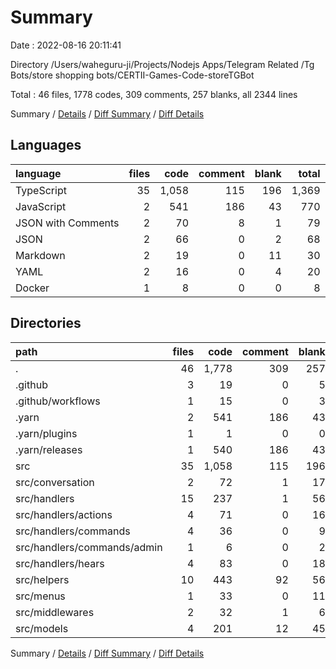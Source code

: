 # Summary

Date : 2022-08-16 20:11:41

Directory /Users/waheguru-ji/Projects/Nodejs Apps/Telegram Related /Tg Bots/store shopping bots/CERTII-Games-Code-storeTGBot

Total : 46 files,  1778 codes, 309 comments, 257 blanks, all 2344 lines

Summary / [Details](details.md) / [Diff Summary](diff.md) / [Diff Details](diff-details.md)

## Languages
| language | files | code | comment | blank | total |
| :--- | ---: | ---: | ---: | ---: | ---: |
| TypeScript | 35 | 1,058 | 115 | 196 | 1,369 |
| JavaScript | 2 | 541 | 186 | 43 | 770 |
| JSON with Comments | 2 | 70 | 8 | 1 | 79 |
| JSON | 2 | 66 | 0 | 2 | 68 |
| Markdown | 2 | 19 | 0 | 11 | 30 |
| YAML | 2 | 16 | 0 | 4 | 20 |
| Docker | 1 | 8 | 0 | 0 | 8 |

## Directories
| path | files | code | comment | blank | total |
| :--- | ---: | ---: | ---: | ---: | ---: |
| . | 46 | 1,778 | 309 | 257 | 2,344 |
| .github | 3 | 19 | 0 | 5 | 24 |
| .github/workflows | 1 | 15 | 0 | 3 | 18 |
| .yarn | 2 | 541 | 186 | 43 | 770 |
| .yarn/plugins | 1 | 1 | 0 | 0 | 1 |
| .yarn/releases | 1 | 540 | 186 | 43 | 769 |
| src | 35 | 1,058 | 115 | 196 | 1,369 |
| src/conversation | 2 | 72 | 1 | 17 | 90 |
| src/handlers | 15 | 237 | 1 | 56 | 294 |
| src/handlers/actions | 4 | 71 | 0 | 16 | 87 |
| src/handlers/commands | 4 | 36 | 0 | 9 | 45 |
| src/handlers/commands/admin | 1 | 6 | 0 | 2 | 8 |
| src/handlers/hears | 4 | 83 | 0 | 18 | 101 |
| src/helpers | 10 | 443 | 92 | 56 | 591 |
| src/menus | 1 | 33 | 0 | 11 | 44 |
| src/middlewares | 2 | 32 | 1 | 6 | 39 |
| src/models | 4 | 201 | 12 | 45 | 258 |

Summary / [Details](details.md) / [Diff Summary](diff.md) / [Diff Details](diff-details.md)